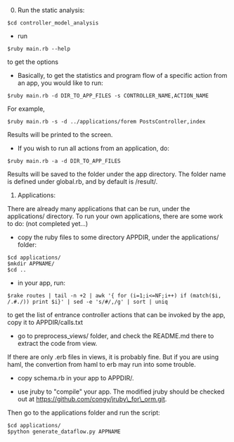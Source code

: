0. Run the static analysis:
```
$cd controller_model_analysis
```
* run
```
$ruby main.rb --help
```
to get the options

* Basically, to get the statistics and program flow of a specific action from an app, you would like to run:

```
$ruby main.rb -d DIR_TO_APP_FILES -s CONTROLLER_NAME,ACTION_NAME
```


For example,
```
$ruby main.rb -s -d ../applications/forem PostsController,index
```

Results will be printed to the screen.

* If you wish to run all actions from an application, do:
```
$ruby main.rb -a -d DIR_TO_APP_FILES
```

Results will be saved to the folder under the app directory.
The folder name is defined under global.rb, and by default is /result/.

1. Applications:

There are already many applications that can be run, under the applications/ directory.
To run your own applications, there are some work to do:
(not completed yet...)

* copy the ruby files to some directory APPDIR, under the applications/ folder:
```
$cd applications/
$mkdir APPNAME/
$cd ..
```

* in your app, run:
```
$rake routes | tail -n +2 | awk '{ for (i=1;i<=NF;i++) if (match($i, /.#./)) print $i}' | sed -e 's/#/,/g' | sort | uniq
```
to get the list of entrance controller actions that can be invoked by the app, copy it to APPDIR/calls.txt

* go to preprocess\_views/ folder, and check the README.md there to extract the code from view.

If there are only .erb files in views, it is probably fine. But if you are using haml, the convertion from haml to erb may run into some trouble.

* copy schema.rb in your app to APPDIR/.

* use jruby to "compile" your app. The modified jruby should be checked out at <https://github.com/congy/jruby\_for\_orm.git>.

Then go to the applications folder and run the script:
```
$cd applications/
$python generate_dataflow.py APPNAME
```


